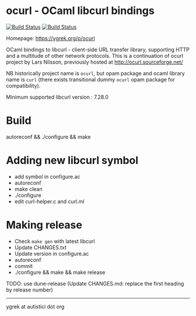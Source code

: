 ocurl - OCaml libcurl bindings
==============================

[![Build Status](https://github.com/ygrek/ocurl/actions/workflows/main.yml/badge.svg)](https://github.com/ygrek/ocurl/actions/workflows/main.yml)
[![Build Status](https://ci.appveyor.com/api/projects/status/b20uqxaeyarwy2s4/branch/master?svg=true)](https://ci.appveyor.com/project/ygrek/ocurl/branch/master)

Homepage: https://ygrek.org/p/ocurl

OCaml bindings to libcurl - client-side URL transfer library,
supporting HTTP and a multitude of other network protocols.
This is a continuation of ocurl project by Lars Nilsson,
previously hosted at http://ocurl.sourceforge.net/

NB historically project name is `ocurl`, but opam package and ocaml library name is `curl` (there exists transitional dummy `ocurl` opam package for compatibility).

Minimum supported libcurl version : 7.28.0

Build
=====

  autoreconf && ./configure && make

Adding new libcurl symbol
=========================

* add symbol in configure.ac
* autoreconf
* make clean
* ./configure
* edit curl-helper.c and curl.ml

Making release
==============

* Check `make gen` with latest libcurl
* Update CHANGES.txt
* Update version in configure.ac
* autoreconf
* commit
* ./configure && make && make release

TODO:
use dune-release (Update CHANGES.md: replace the first heading by release number)

----
 ygrek at autistici dot org
